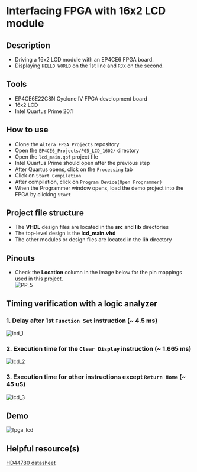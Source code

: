# Interfacing FPGA with 16x2 LCD module 

## Description    
- Driving a 16x2 LCD module with an EP4CE6 FPGA board.
- Displaying ``HELLO WORLD`` on the 1st line and ``RJX`` on the second.  

## Tools  
- EP4CE6E22C8N Cyclone IV FPGA development board
- 16x2 LCD
- Intel Quartus Prime 20.1  

## How to use  
- Clone the ``Altera_FPGA_Projects`` repository  
- Open the ``EP4CE6_Projects/P05_LCD_1602/`` directory  
- Open the ``lcd_main.qpf`` project file  
- Intel Quartus Prime should open after the previous step  
- After Quartus opens, click on the ``Processing`` tab  
- Click on ``Start Compilation``  
- After compilation, click on ``Program Device(Open Programmer)``  
- When the Programmer window opens, load the demo project into the FPGA by clicking ``Start`` 

## Project file structure  
- The **VHDL** design files are located in the **src** and **lib** directories  
- The top-level design is the **lcd_main.vhd**  
- The other modules or design files are located in the **lib** directory  

## Pinouts  
- Check the **Location** column in the image below for the pin mappings used in this project.    
![PP_5](https://github.com/MUDAL/Altera_FPGA_Projects/assets/46250887/2e42a448-83b7-41f6-9ed2-506079b5d871)

## Timing verification with a logic analyzer  
### 1. Delay after 1st ``Function Set`` instruction (~ 4.5 ms)  
![lcd_1](https://github.com/MUDAL/Altera_FPGA_Projects/assets/46250887/f34fe7a0-cd06-4b00-8505-6dae3be1ca59)  
### 2. Execution time for the ``Clear Display`` instruction (~ 1.665 ms)  
![lcd_2](https://github.com/MUDAL/Altera_FPGA_Projects/assets/46250887/e3971d5c-f749-4949-8eb2-14e8f0791ef7)  
### 3. Execution time for other instructions except ``Return Home`` (~ 45 uS)  
![lcd_3](https://github.com/MUDAL/Altera_FPGA_Projects/assets/46250887/fad6df68-e933-4662-a3af-8fd93ceef4cc)  

## Demo  
![fpga_lcd](https://github.com/MUDAL/Altera_FPGA_Projects/assets/46250887/add71547-826c-44c8-8487-06129b02a6c7)  

## Helpful resource(s)  
[HD44780 datasheet](https://drive.google.com/file/d/1kYVwqbIjYVIVPkjs03y40AUIAiwOctcV/view?usp=sharing)  




